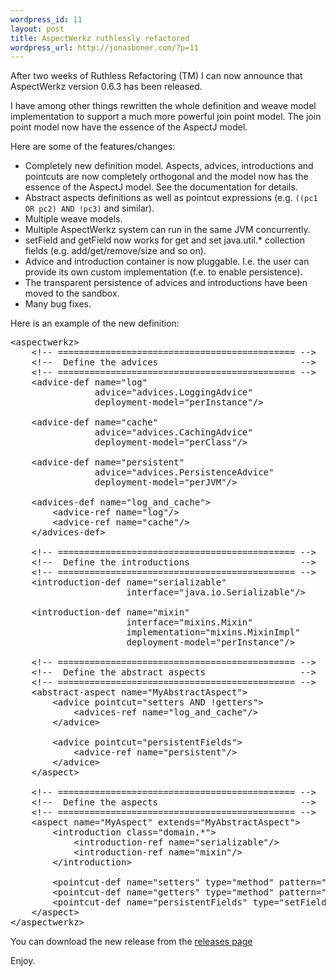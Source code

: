 ```yaml
--- 
wordpress_id: 11
layout: post
title: AspectWerkz ruthlessly refactored
wordpress_url: http://jonasboner.com/?p=11
---
```

After two weeks of Ruthless Refactoring (TM) I can now announce that AspectWerkz version 0.6.3 has been released.
<p/>
I have among other things rewritten the whole definition and weave model implementation to support a much more powerful join point model. The join point model now have the essence of the AspectJ model. 

<p/>
Here are some of the features/changes:
                    <ul>
                        <li>
                            Completely new definition model. Aspects, advices,
                            introductions and pointcuts are now completely orthogonal
                            and the model now has the essence of the AspectJ model.
                            See the documentation for details.
                        </li>
                        <li>
                            Abstract aspects definitions as well as pointcut expressions
                            (e.g.
                            <code>((pc1 OR pc2) AND !pc3)</code> and similar).
                        </li>
                        <li>
                            Multiple weave models.
                        </li>
                        <li>
                            Multiple AspectWerkz system can run in the same JVM concurrently.
                        </li>
                        <li>
                            setField and getField now works for get and set java.util.*
                            collection fields (e.g. add/get/remove/size and so on).
                        </li>
                        <li>
                            Advice and introduction container is now pluggable. I.e. the
                            user can provide its own custom implementation (f.e. to enable
                            persistence).
                        </li>
                        <li>
                            The transparent persistence of advices and introductions have
                            been moved to the sandbox.
                        </li>
                        <li>
                            Many bug fixes.
                        </li>
                    </ul>

Here is an example of the new definition:
<pre>
&lt;aspectwerkz&gt;
    &lt;!-- ============================================= --&gt;
    &lt;!--  Define the advices                           --&gt;
    &lt;!-- ============================================= --&gt;
    &lt;advice-def name="log"
                advice="advices.LoggingAdvice"
                deployment-model="perInstance"/&gt;

    &lt;advice-def name="cache"
                advice="advices.CachingAdvice"
                deployment-model="perClass"/&gt;

    &lt;advice-def name="persistent"
                advice="advices.PersistenceAdvice"
                deployment-model="perJVM"/&gt;

    &lt;advices-def name="log_and_cache"&gt;
        &lt;advice-ref name="log"/&gt;
        &lt;advice-ref name="cache"/&gt;
    &lt;/advices-def&gt;

    &lt;!-- ============================================= --&gt;
    &lt;!--  Define the introductions                     --&gt;
    &lt;!-- ============================================= --&gt;
    &lt;introduction-def name="serializable"
                      interface="java.io.Serializable"/&gt;

    &lt;introduction-def name="mixin"
                      interface="mixins.Mixin"
                      implementation="mixins.MixinImpl"
                      deployment-model="perInstance"/&gt;

    &lt;!-- ============================================= --&gt;
    &lt;!--  Define the abstract aspects                  --&gt;
    &lt;!-- ============================================= --&gt;
    &lt;abstract-aspect name="MyAbstractAspect"&gt;
        &lt;advice pointcut="setters AND !getters"&gt;
            &lt;advices-ref name="log_and_cache"/&gt;
        &lt;/advice&gt;

        &lt;advice pointcut="persistentFields"&gt;
            &lt;advice-ref name="persistent"/&gt;
        &lt;/advice&gt;
    &lt;/aspect&gt;

    &lt;!-- ============================================= --&gt;
    &lt;!--  Define the aspects                           --&gt;
    &lt;!-- ============================================= --&gt;
    &lt;aspect name="MyAspect" extends="MyAbstractAspect"&gt;
        &lt;introduction class="domain.*"&gt;
            &lt;introduction-ref name="serializable"/&gt;
            &lt;introduction-ref name="mixin"/&gt;
        &lt;/introduction&gt;

        &lt;pointcut-def name="setters" type="method" pattern="String domain.*.set*(..)"/&gt;
        &lt;pointcut-def name="getters" type="method" pattern="String domain.*.get*(..)"/&gt;
        &lt;pointcut-def name="persistentFields" type="setField" pattern="* domain.*.*"&gt;
    &lt;/aspect&gt;
&lt;/aspectwerkz&gt;
</pre>
You can download the new release from the <a href="http://aspectwerkz.codehaus.org/releases.html">releases page</a>
<p/>
Enjoy.
<p/>
